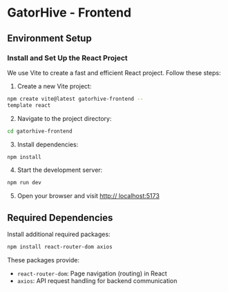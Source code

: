 # GatorHive - Frontend
## Environment Setup
### Install and Set Up the React Project
We use Vite to create a fast and efficient React
project. Follow these steps:
1. Create a new Vite project:
```sh
npm create vite@latest gatorhive-frontend --
template react
```
2. Navigate to the project directory:
```sh
cd gatorhive-frontend
```
3. Install dependencies:
```sh
npm install
```
4. Start the development server:
```sh
npm run dev
```
5. Open your browser and visit [http://
localhost:5173](http://localhost:5173)
## Required Dependencies
Install additional required packages:
```sh
npm install react-router-dom axios
```
These packages provide:
- `react-router-dom`: Page navigation (routing) in
React
- `axios`: API request handling for backend
communication
